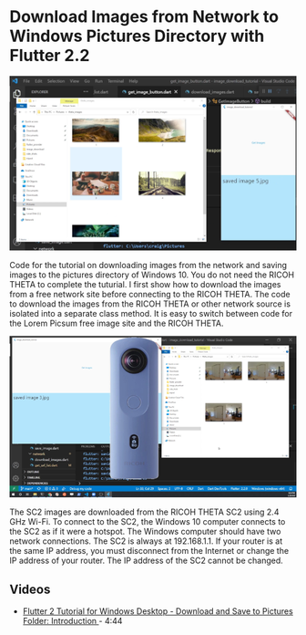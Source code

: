 # Download Images from Network to Windows Pictures Directory with Flutter 2.2

![picsum screenshot](docs/screenshot_picsum.png)

Code for the tutorial on downloading images from the network and saving images
to the pictures directory of Windows 10.  You do not need the RICOH THETA to
complete the tuturial.  I first show how to download the images from a free
network site before connecting to the RICOH THETA.  The code to download the images
from the RICOH THETA or other network source is isolated into a separate class method.
It is easy to switch between code for the Lorem Picsum free image site and
the RICOH THETA.

![sc2 screenshot](docs/sc2_image_screenshot.png)

The SC2 images are downloaded from the RICOH THETA SC2 using 2.4 GHz Wi-Fi. To
connect to the SC2, the Windows 10 computer connects to the SC2 as if it were a
hotspot.  The Windows computer should have two network connections.  The SC2
is always at 192.168.1.1.  If your router is at the same IP address, you must
disconnect from the Internet or change the IP address of your router. The
IP address of the SC2 cannot be changed.

## Videos

* [Flutter 2 Tutorial for Windows Desktop - Download and Save to Pictures Folder: Introduction ](https://youtu.be/8ZO3waTBCW0) - 4:44
